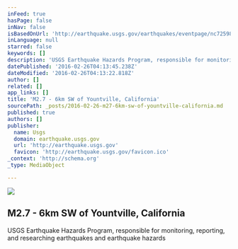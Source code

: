 ```yaml
---
inFeed: true
hasPage: false
inNav: false
isBasedOnUrl: 'http://earthquake.usgs.gov/earthquakes/eventpage/nc72598070#general_region'
inLanguage: null
starred: false
keywords: []
description: 'USGS Earthquake Hazards Program, responsible for monitoring, reporting, and researching earthquakes and earthquake hazards'
datePublished: '2016-02-26T04:13:45.238Z'
dateModified: '2016-02-26T04:13:22.818Z'
author: []
related: []
app_links: []
title: 'M2.7 - 6km SW of Yountville, California'
sourcePath: _posts/2016-02-26-m27-6km-sw-of-yountville-california.md
published: true
authors: []
publisher:
  name: Usgs
  domain: earthquake.usgs.gov
  url: 'http://earthquake.usgs.gov'
  favicon: 'http://earthquake.usgs.gov/favicon.ico'
_context: 'http://schema.org'
_type: MediaObject

---
```

![](https://the-grid-user-content.s3-us-west-2.amazonaws.com/d553edba-a20c-4e55-a480-724b0f9ebb6c.JPG)

<article style=""><h1>M2.7 - 6km SW of Yountville, California</h1><p>USGS Earthquake Hazards Program, responsible for monitoring, reporting, and researching earthquakes and earthquake hazards</p></article>